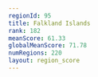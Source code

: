 ```yaml
---
regionId: 95
title: Falkland Islands
rank: 182
meanScore: 61.33
globalMeanScore: 71.78
numRegions: 220
layout: region_score
---
```

